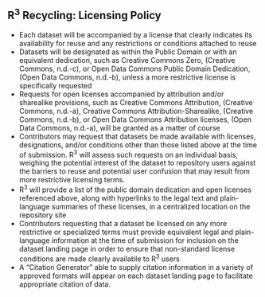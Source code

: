 ## R<sup>3</sup> Recycling: Licensing Policy
 
- Each dataset will be accompanied by a license that clearly indicates its availability for reuse and any restrictions or conditions attached to reuse
- Datasets will be designated as within the Public Domain or with an equivalent dedication, such as Creative Commons Zero, (Creative Commons, n.d.-c), or Open Data Commons Public Domain Dedication, (Open Data Commons, n.d.-b), unless a more restrictive license is specifically requested 
- Requests for open licenses accompanied by attribution and/or sharealike provisions, such as Creative Commons Attribution, (Creative Commons, n.d.-a), Creative Commons Attribution-Sharealike, (Creative Commons, n.d.-b), or Open Data Commons Attribution licenses, (Open Data Commons, n.d.-a), will be granted as a matter of course
- Contributors may request that datasets be made available with licenses, designations, and/or conditions other than those listed above at the time of submission. R<sup>3</sup> will assess such requests on an individual basis, weighing the potential interest of the dataset to repository users against the barriers to reuse and potential user confusion that may result from more restrictive licensing terms.
- R<sup>3</sup> will provide a list of the public domain dedication and open licenses referenced above, along with hyperlinks to the legal text and plain-language summaries of these licenses, in a centralized location on the repository site 
- Contributors requesting that a dataset be licensed on any more restrictive or specialized terms must provide equivalent legal and plain-language information at the time of submission for inclusion on the dataset landing page in order to ensure that non-standard license conditions are made clearly available to R<sup>3</sup> users
- A “Citation Generator” able to supply citation information in a variety of approved formats will appear on each dataset landing page to facilitate appropriate citation of data. 
